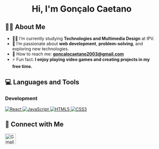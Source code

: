 <h1 align="center">Hi, I'm Gonçalo Caetano</h1>

## 🙋‍♂️ About Me

- 👨‍💻 I’m currently studying **Technologies and Multimedia Design** at IPV.  
- 🌱 I’m passionate about **web development**, **problem-solving**, and exploring new technologies.  
- 📧 How to reach me: **goncalocaetano2003@gmail.com**  
- ⚡ Fun fact: **I enjoy playing video games and creating projects in my free time.**

## 💻 Languages and Tools

### Development  
<p align="left"> 
    <a href="https://reactjs.org/" target="_blank"> <img src="https://img.icons8.com/color/48/000000/react-native.png" alt="React"/> </a>
    <a href="https://developer.mozilla.org/en-US/docs/Web/JavaScript" target="_blank"> <img src="https://img.icons8.com/color/48/000000/javascript.png" alt="JavaScript"/> </a> 
    <a href="https://www.w3.org/html/" target="_blank"> <img src="https://img.icons8.com/color/48/000000/html-5.png" alt="HTML5"/> </a> 
    <a href="https://www.w3schools.com/css/" target="_blank"> <img src="https://img.icons8.com/color/48/000000/css3.png" alt="CSS3"/> </a>
</p>

## 📱 Connect with Me

<p align="left">
    <a href="mailto:goncalocaetano2003@gmail.com"><img height="35" src="https://img.icons8.com/fluent/48/000000/gmail.png" alt="Gmail"/></a>
</p>

